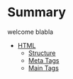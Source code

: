 # Summary
welcome blabla

- [HTML](./html.md)
	- [Structure](./html_structure.md)
	- [Meta Tags](./html_meta_tags.md)
	- [Main Tags](./html_mainTags.md)

